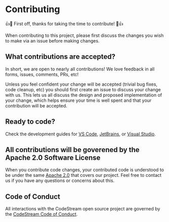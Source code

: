 # Contributing

👍🎉 First off, thanks for taking the time to contribute! 🎉👍

When contributing to this project, please first discuss the changes you wish to make via an issue before making changes.

## What contributions are accepted?

In short, we are open to nearly all contributions! We love feedback in all forms, issues, comments, PRs, etc!

Unless you feel confident your change will be accepted (trivial bug fixes, code cleanup, etc) you should first create an issue to discuss your change with us. This lets us all discuss the design and proposed implementation of your change, which helps ensure your time is well spent and that your contribution will be accepted.

## Ready to code?

Check the development guides for [VS Code](vscode/docs/dev.md), [JetBrains](jb/docs/dev.md), or [Visual Studio](vs/docs/dev.md).

## All contributions will be goverened by the Apache 2.0 Software License

When you contribute code changes, your contributed code is understood to be under the same [Apache 2.0](https://www.apache.org/licenses/LICENSE-2.0) that covers our project. Feel free to contact us if you have any questions or concerns about this.

## Code of Conduct

All interactions with the CodeStream open source project are governed by the
[CodeStream Code of Conduct](docs/code-of-conduct.md).
